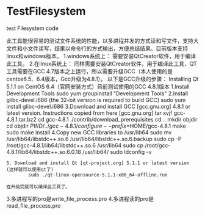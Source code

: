 TestFilesystem
==============

test Filesystem code

此工具能很容易的测试文件系统的性能，以多进程并发的方式读和写文件，支持大文件和小文件读写，结果以命令行的方式输出，方便总结结果。目前版本支持linux和windows版本。
1.windows系统上：
	需要安装QtCreator软件，用于编译此工具。
2.在linux系统上：
	同样需要安装QtCreator软件，用于编译此工具，QT工具需要在GCC 4.7版本之上运行，所以需要升级GCC（本人使用的是centos6.5、6.4版本，Gcc升级为4.8.1）。
	以下是GCC升级的步骤：
	Installing Qt 5.1.1 on CentOS 6.4（官网安装方式）目前测试使用的GCC 4.8.1版本
	1.Install Development Tools
		sudo yum groupinstall "Development Tools"
	2.Install glibc-devel.i686 (the 32-bit version is required to build GCC)
		sudo yum install glibc-devel.i686
	3.Download and install GCC [gcc.gnu.org] 4.8.1 or latest version. Instructions copied from here [gcc.gnu.org]
		    tar xvjf gcc-4.8.1.tar.bz2
		    cd gcc-4.8.1
		    ./contrib/download_prerequisites
		    cd ..
		    mkdir objdir
		    cd objdir
		    $PWD/../gcc-4.8.1/configure --prefix=$HOME/gcc-4.8.1
		    make
		    sudo make install
	4.Copy new GCC libraries to /usr/lib64
		    sudo mv /usr/lib64/libstdc++.so.6 /usr/lib64/libstdc++.so.6.backup
		    sudo cp -P /root/gcc-4.8.1/lib64/libstdc++.so.6 /usr/lib64
		    sudo cp /root/gcc-4.8.1/lib64/libstdc++.so.6.0.18 /usr/lib64/
		    sudo ldconfig -v

	5. Download and install Qt [qt-project.org] 5.1.1 or latest version (这样就可以使用qt了)
    		sudo ./qt-linux-opensource-5.1.1-x86_64-offline.run
	
	在升级完就可以编译此工具了。

3.多进程写的pro是write_file_process.pro
4.多进程读的pro是read_file_process.pro
